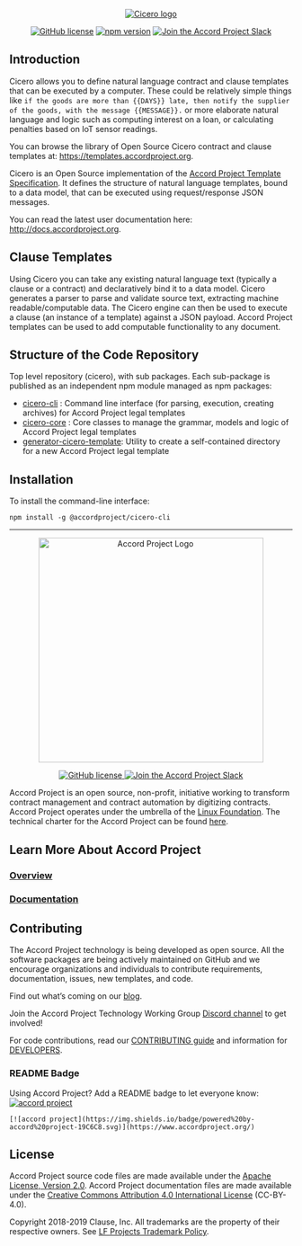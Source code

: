 <p align="center">
  <a href="https://www.accordproject.org/projects/cicero">
    <img src="./cicero.png" alt="Cicero logo">
  </a>
</p>

<p align="center">
  <a href="./LICENSE"><img src="https://img.shields.io/github/license/accordproject/cicero?color=bright-green" alt="GitHub license"></a>
  <a href="https://badge.fury.io/js/%40accordproject%2Fcicero-cli"><img src="https://badge.fury.io/js/%40accordproject%2Fcicero-cli.svg" alt="npm version"></a>
  <a href="https://accord-project-slack-signup.herokuapp.com/">
    <img src="https://img.shields.io/badge/Accord%20Project-Join%20Slack-blue" alt="Join the Accord Project Slack"/>
  </a>
</p>

## Introduction

Cicero allows you to define natural language contract and clause templates that can be executed by a computer. These could be relatively simple things like `if the goods are more than {{DAYS}} late, then notify the supplier of the goods, with the message {{MESSAGE}}.` or more elaborate natural language and logic such as computing interest on a loan, or calculating penalties based on IoT sensor readings.

You can browse the library of Open Source Cicero contract and clause templates at: https://templates.accordproject.org.

Cicero is an Open Source implementation of the [Accord Project Template Specification][apspec]. It defines the structure of natural language templates, bound to a data model, that can be executed using request/response JSON messages.

You can read the latest user documentation here: http://docs.accordproject.org.

## Clause Templates

Using Cicero you can take any existing natural language text (typically a clause or a contract) and declaratively bind it to a data model. Cicero generates a parser to parse and validate source text, extracting machine readable/computable data. The Cicero engine can then be used to execute a clause (an instance of a template) against a JSON payload. Accord Project templates can be used to add computable functionality to any document.

## Structure of the Code Repository

Top level repository (cicero), with sub packages. Each sub-package is published as an independent npm module managed as npm packages:
* [cicero-cli](https://github.com/accordproject/cicero/tree/master/packages/cicero-cli) : Command line interface (for parsing, execution, creating archives) for Accord Project legal templates
* [cicero-core](https://github.com/accordproject/cicero/tree/master/packages/cicero-core) : Core classes to manage the grammar, models and logic of Accord Project legal templates
* [generator-cicero-template](https://github.com/accordproject/cicero/tree/master/packages/generator-cicero-template): Utility to create a self-contained directory for a new Accord Project legal template

## Installation

To install the command-line interface:

```
npm install -g @accordproject/cicero-cli
```

---

<p align="center">
  <a href="https://www.accordproject.org/">
    <img src="assets/APLogo.png" alt="Accord Project Logo" width="400" />
  </a>
</p>

<p align="center">
  <a href="./LICENSE">
    <img src="https://img.shields.io/github/license/accordproject/cicero?color=bright-green" alt="GitHub license">
  </a>
  <a href="https://accord-project-slack-signup.herokuapp.com/">
    <img src="https://img.shields.io/badge/Accord%20Project-Join%20Slack-blue" alt="Join the Accord Project Slack"/>
  </a>
</p>

Accord Project is an open source, non-profit, initiative working to transform contract management and contract automation by digitizing contracts. Accord Project operates under the umbrella of the [Linux Foundation][linuxfound]. The technical charter for the Accord Project can be found [here][charter].

## Learn More About Accord Project

### [Overview][apmain]

### [Documentation][apdoc]

## Contributing

The Accord Project technology is being developed as open source. All the software packages are being actively maintained on GitHub and we encourage organizations and individuals to contribute requirements, documentation, issues, new templates, and code.

Find out what’s coming on our [blog][apblog].

Join the Accord Project Technology Working Group [Discord channel][apdiscord] to get involved!

For code contributions, read our [CONTRIBUTING guide][contributing] and information for [DEVELOPERS][developers].

### README Badge

Using Accord Project? Add a README badge to let everyone know: [![accord project](https://img.shields.io/badge/powered%20by-accord%20project-19C6C8.svg)](https://www.accordproject.org/)

```
[![accord project](https://img.shields.io/badge/powered%20by-accord%20project-19C6C8.svg)](https://www.accordproject.org/)
```

## License <a name="license"></a>

Accord Project source code files are made available under the [Apache License, Version 2.0][apache].
Accord Project documentation files are made available under the [Creative Commons Attribution 4.0 International License][creativecommons] (CC-BY-4.0).

Copyright 2018-2019 Clause, Inc. All trademarks are the property of their respective owners. See [LF Projects Trademark Policy](https://lfprojects.org/policies/trademark-policy/).

[linuxfound]: https://www.linuxfoundation.org
[charter]: https://github.com/accordproject/governance/blob/master/accord-project-technical-charter.md
[apmain]: https://accordproject.org/
[apblog]: https://medium.com/@accordhq
[apdoc]: https://docs.accordproject.org/
[apdiscord]: https://discord.com/invite/Zm99SKhhtA

[contributing]: https://github.com/accordproject/cicero/blob/master/CONTRIBUTING.md
[developers]: https://github.com/accordproject/cicero/blob/master/DEVELOPERS.md

[apache]: https://github.com/accordproject/cicero/blob/master/LICENSE
[creativecommons]: http://creativecommons.org/licenses/by/4.0/

[apspec]: https://docs.accordproject.org/docs/accordproject-template.html
